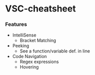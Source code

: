 # VSC-cheatsheet

### Features 

* IntelliSense
  * Bracket Matching
* Peeking
  * See a function/variable def. in line
* Code Navigation
  * Regex expressions
  * Hovering
  
  
